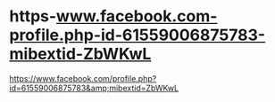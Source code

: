 # https-www.facebook.com-profile.php-id-61559006875783-mibextid-ZbWKwL
https://www.facebook.com/profile.php?id=61559006875783&amp;mibextid=ZbWKwL

